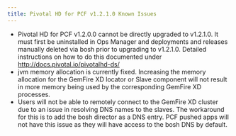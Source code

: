 ```yaml
---
title: Pivotal HD for PCF v1.2.1.0 Known Issues
---
```

* Pivotal HD for PCF v1.2.0.0 cannot be directly upgraded to v1.2.1.0.  It must first be uninstalled in Ops Manager and deployments and releases manually deleted via bosh prior to upgrading to v1.2.1.0.  Detailed instructions on how to do this documented under http://docs.pivotal.io/pivotalhd-ds/
* jvm memory allocation is currently fixed. Increasing the memory allocation for the GemFire XD locator or Slave component will not result in more memory being used by the corresponding GemFire XD processes.
* Users will not be able to remotely connect to the GemFire XD cluster due to an issue in resolving DNS names to the slaves.  The workaround for this is to add the bosh director as a DNS entry.  PCF pushed apps will not have this issue as they will have access to the bosh DNS by default.
